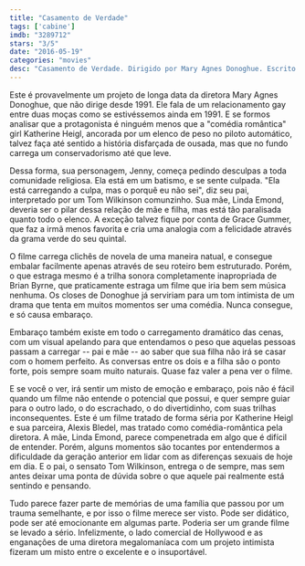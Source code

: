```yaml
---
title: "Casamento de Verdade"
tags: ['cabine']
imdb: "3289712"
stars: "3/5"
date: "2016-05-19"
categories: "movies"
desc: "Casamento de Verdade. Dirigido por Mary Agnes Donoghue. Escrito por Mary Agnes Donoghue. Com Katherine Heigl, Tom Wilkinson, Linda Emond."
---
```

Este é provavelmente um projeto de longa data da diretora Mary Agnes Donoghue, que não dirige desde 1991. Ele fala de um relacionamento gay entre duas moças como se estivéssemos ainda em 1991. E se formos analisar que a protagonista é ninguém menos que a "comédia romântica" girl Katherine Heigl, ancorada por um elenco de peso no piloto automático, talvez faça até sentido a história disfarçada de ousada, mas que no fundo carrega um conservadorismo até que leve.

Dessa forma, sua personagem, Jenny, começa pedindo desculpas a toda comunidade religiosa. Ela está em um batismo, e se sente culpada. "Ela está carregando a culpa, mas o porquê eu não sei", diz seu pai, interpretado por um Tom Wilkinson comunzinho. Sua mãe, Linda Emond, deveria ser o pilar dessa relação de mãe e filha, mas está tão paralisada quanto todo o elenco. A exceção talvez fique por conta de Grace Gummer, que faz a irmã menos favorita e cria uma analogia com a felicidade através da grama verde do seu quintal.

O filme carrega clichês de novela de uma maneira natual, e consegue embalar facilmente apenas através de seu roteiro bem estruturado. Porém, o que estraga mesmo é a trilha sonora completamente inapropriada de Brian Byrne, que praticamente estraga um filme que iria bem sem música nenhuma. Os closes de Donoghue já serviriam para um tom intimista de um drama que tenta em muitos momentos ser uma comédia. Nunca consegue, e só causa embaraço.

Embaraço também existe em todo o carregamento dramático das cenas, com um visual apelando para que entendamos o peso que aquelas pessoas passam a carregar -- pai e mãe -- ao saber que sua filha não irá se casar com o homem perfeito. As conversas entre os dois e a filha são o ponto forte, pois sempre soam muito naturais. Quase faz valer a pena ver o filme.

E se você o ver, irá sentir um misto de emoção e embaraço, pois não é fácil quando um filme não entende o potencial que possui, e quer sempre guiar para o outro lado, o do escrachado, o do divertidinho, com suas trilhas inconsequentes. Este é um filme tratado de forma séria por Katherine Heigl e sua parceira, Alexis Bledel, mas tratado como comédia-romântica pela diretora. A mãe, Linda Emond, parece compenetrada em algo que é difícil de entender. Porém, alguns momentos são tocantes por entendermos a dificuldade da geração anterior em lidar com as diferenças sexuais de hoje em dia. E o pai, o sensato Tom Wilkinson, entrega o de sempre, mas sem antes deixar uma ponta de dúvida sobre o que aquele pai realmente está sentindo e pensando.

Tudo parece fazer parte de memórias de uma família que passou por um trauma semelhante, e por isso o filme merece ser visto. Pode ser didático, pode ser até emocionante em algumas parte. Poderia ser um grande filme se levado a sério. Infelizmente, o lado comercial de Hollywood e as enganações de uma diretora megalomaníaca com um projeto intimista fizeram um misto entre o excelente e o insuportável.
